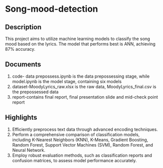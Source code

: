 # Song-mood-detection

## Description
This project aims to utilize machine learning models to classify the song mood based on the lyrics. The model that performs best is ANN, achieving 87% accuracy. 

## Documents
1. code- data prepossess.ipynb is the data prepossessing stage, while model.ipynb is the model stage, containing six models
2. dataset-MoodyLyrics_raw.xlsx is the raw data, MoodyLyrics_final.csv is the prepossessed data
3. report-contains final report, final presentation slide and mid-check point report

## Highlights
1. Efficiently preprocess text data through advanced encoding techniques.
2. Perform a comprehensive comparison of classification models, including K-Nearest Neighbors (KNN), K-Means, Gradient Boosting, Random Forest, Support Vector Machines (SVM), Random Forest, and Neural Network.
3. Employ robust evaluation methods, such as classification reports and confusion matrices, to assess model performance accurately.
